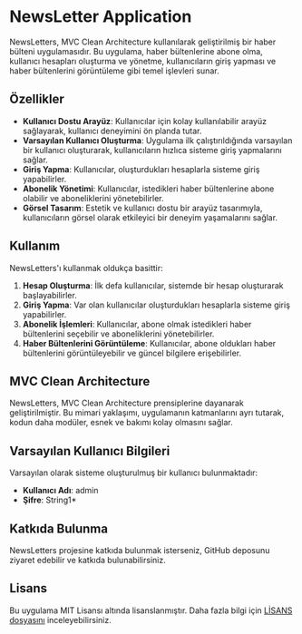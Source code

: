 # NewsLetter Application
NewsLetters, MVC Clean Architecture kullanılarak geliştirilmiş bir haber bülteni uygulamasıdır. Bu uygulama, haber bültenlerine abone olma, kullanıcı hesapları oluşturma ve yönetme, kullanıcıların giriş yapması ve haber bültenlerini görüntüleme gibi temel işlevleri sunar.

## Özellikler

- **Kullanıcı Dostu Arayüz**: Kullanıcılar için kolay kullanılabilir arayüz sağlayarak, kullanıcı deneyimini ön planda tutar.
- **Varsayılan Kullanıcı Oluşturma**: Uygulama ilk çalıştırıldığında varsayılan bir kullanıcı oluşturarak, kullanıcıların hızlıca sisteme giriş yapmalarını sağlar.
- **Giriş Yapma**: Kullanıcılar, oluşturdukları hesaplarla sisteme giriş yapabilirler.
- **Abonelik Yönetimi**: Kullanıcılar, istedikleri haber bültenlerine abone olabilir ve aboneliklerini yönetebilirler.
- **Görsel Tasarım**: Estetik ve kullanıcı dostu bir arayüz tasarımıyla, kullanıcıların görsel olarak etkileyici bir deneyim yaşamalarını sağlar.

## Kullanım

NewsLetters'ı kullanmak oldukça basittir:

1. **Hesap Oluşturma**: İlk defa kullanıcılar, sistemde bir hesap oluşturarak başlayabilirler.
2. **Giriş Yapma**: Var olan kullanıcılar oluşturdukları hesaplarla sisteme giriş yapabilirler.
3. **Abonelik İşlemleri**: Kullanıcılar, abone olmak istedikleri haber bültenlerini seçebilir ve aboneliklerini yönetebilirler.
4. **Haber Bültenlerini Görüntüleme**: Kullanıcılar, abone oldukları haber bültenlerini görüntüleyebilir ve güncel bilgilere erişebilirler.

## MVC Clean Architecture

NewsLetters, MVC Clean Architecture prensiplerine dayanarak geliştirilmiştir. Bu mimari yaklaşımı, uygulamanın katmanlarını ayrı tutarak, kodun daha modüler, esnek ve bakımı kolay olmasını sağlar.

## Varsayılan Kullanıcı Bilgileri

Varsayılan olarak sisteme oluşturulmuş bir kullanıcı bulunmaktadır:

- **Kullanıcı Adı**: admin
- **Şifre**: String1*

## Katkıda Bulunma

NewsLetters projesine katkıda bulunmak isterseniz, GitHub deposunu ziyaret edebilir ve katkıda bulunabilirsiniz.

## Lisans

Bu uygulama MIT Lisansı altında lisanslanmıştır. Daha fazla bilgi için [LİSANS dosyasını](LİSANS.md) inceleyebilirsiniz.
